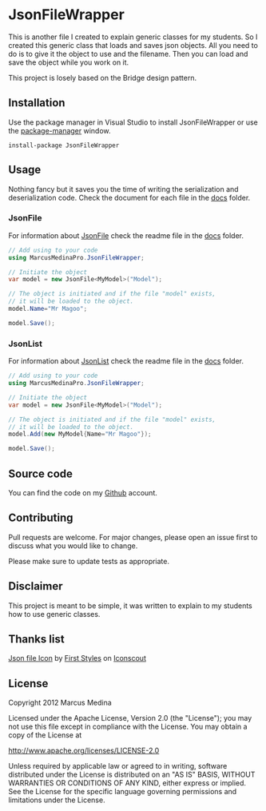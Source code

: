 # JsonFileWrapper

This is another file I created to explain generic classes for my students. So I created this generic class that loads and saves json objects. All you need to do is to give it the object to use and the filename. Then you can load and save the object while you work on it.

This project is losely based on the Bridge design pattern.

## Installation

Use the package manager in Visual Studio to install JsonFileWrapper or use the [package-manager](https://docs.microsoft.com/en-us/nuget/consume-packages/install-use-packages-visual-studio) window.
```
install-package JsonFileWrapper
```

## Usage
Nothing fancy but it saves you the time of writing the serialization and deserialization code.
Check the document for each file in the [docs](https://github.com/MarcusMedinaPro/JsonFileWrapper/docs/) folder.

### JsonFile
For information about [JsonFile](https://github.com/MarcusMedinaPro/JsonFileWrapper/docs/JsonFile.md)  check the readme file in the [docs](https://github.com/MarcusMedinaPro/JsonFileWrapper/docs/) folder.
```cs
// Add using to your code
using MarcusMedinaPro.JsonFileWrapper;

// Initiate the object
var model = new JsonFile<MyModel>("Model");

// The object is initiated and if the file "model" exists, 
// it will be loaded to the object.
model.Name="Mr Magoo";

model.Save();
```

### JsonList
For information about [JsonList](https://github.com/MarcusMedinaPro/JsonFileWrapper/docs/JsonList.md)     check the readme file in the [docs](https://github.com/MarcusMedinaPro/JsonFileWrapper/docs/) folder.
```cs
// Add using to your code
using MarcusMedinaPro.JsonFileWrapper;

// Initiate the object
var model = new JsonFile<MyModel>("Model");

// The object is initiated and if the file "model" exists, 
// it will be loaded to the object.
model.Add(new MyModel{Name="Mr Magoo"});

model.Save();
```


## Source code
You can find the code on my [Github](https://github.com/MarcusMedinaPro/JsonFileWrapper) account.

## Contributing
Pull requests are welcome. For major changes, please open an issue first to discuss what you would like to change.

Please make sure to update tests as appropriate.

## Disclaimer
This project is meant to be simple, it was written to explain to my students how to use generic classes.

## Thanks list
[Json file Icon](https://iconscout.com/icons/json-file) by [First Styles](https://iconscout.com/contributors/first-styles) on [Iconscout](https://iconscout.com)

## License 

Copyright 2012 Marcus Medina

Licensed under the Apache License, Version 2.0 (the "License");
you may not use this file except in compliance with the License.
You may obtain a copy of the License at

http://www.apache.org/licenses/LICENSE-2.0

Unless required by applicable law or agreed to in writing, software
distributed under the License is distributed on an "AS IS" BASIS,
WITHOUT WARRANTIES OR CONDITIONS OF ANY KIND, either express or implied.
See the License for the specific language governing permissions and
limitations under the License.
